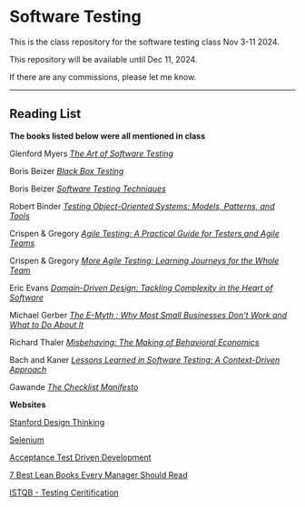 # Software Testing

This is the class repository for the software testing class Nov 3-11 2024.

This repository will be available until Dec 11, 2024.

If there are any commissions, please let me know.


---

## Reading List

**The books listed below were all mentioned in class**

Glenford Myers [_The Art of Software Testing_](https://www.amazon.com/Art-Software-Testing-Glenford-Myers/dp/1118031962)

Boris Beizer [_Black Box Testing_](https://www.amazon.com/Black-Box-Testing-Boris-Beizer/dp/0471120944/)

Boris Beizer [_Software Testing Techniques_](https://www.amazon.com/Software-Testing-Techniques-Boris-Beizer/dp/8177222600/)

Robert Binder [_Testing Object-Oriented Systems: Models, Patterns, and Tools_](https://www.amazon.com/Testing-Object-Oriented-Systems-Models-Patterns/dp/0201809389)

Crispen & Gregory [_Agile Testing: A Practical Guide for Testers and Agile Teams_](https://www.amazon.com/Agile-Testing-Practical-Guide-Testers/dp/0321534468)

Crispen & Gregory [_More Agile Testing: Learning Journeys for the Whole Team_](https://www.amazon.com/More-Agile-Testing-Addison-Wesley-Signature/dp/0321967054/)

Eric Evans [_Domain-Driven Design: Tackling Complexity in the Heart of Software_](https://www.amazon.com/Domain-Driven-Design-Tackling-Complexity-Software/dp/0321125215)

Michael Gerber [_The E-Myth : Why Most Small Businesses Don't Work and What to Do About It_](https://www.amazon.com/Myth-Most-Small-Businesses-About/dp/0887304729)

Richard Thaler  [_Misbehaving: The Making of Behavioral Economics_](https://www.amazon.com/Misbehaving-Behavioral-Economics-Richard-Thaler/dp/0393080943/)

Bach and Kaner [_Lessons Learned in Software Testing: A Context-Driven Approach_](https://www.amazon.com/Lessons-Learned-Software-Testing-Context-Driven/dp/0471081124)

Gawande [_The Checklist Manifesto_](https://www.amazon.com/Checklist-Manifesto-How-Things-Right/dp/0312430000/)


**Websites**

[Stanford Design Thinking](https://dschool.stanford.edu/resources/getting-started-with-design-thinking)

[Selenium](https://www.selenium.dev/)

[Acceptance Test Driven Development](https://www.agilealliance.org/glossary/atdd/)

[7 Best Lean Books Every Manager Should Read](https://www.lcmd.io/en/blog/7-best-lean-books-every-manager-should-read)

[ISTQB - Testing Ceritification](https://www.istqb.org/) 